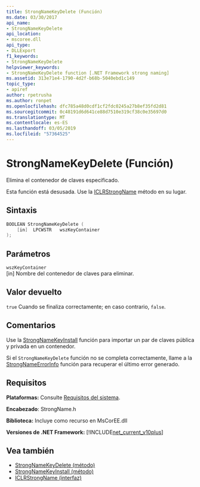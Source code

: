 ```yaml
---
title: StrongNameKeyDelete (Función)
ms.date: 03/30/2017
api_name:
- StrongNameKeyDelete
api_location:
- mscoree.dll
api_type:
- DLLExport
f1_keywords:
- StrongNameKeyDelete
helpviewer_keywords:
- StrongNameKeyDelete function [.NET Framework strong naming]
ms.assetid: 313e71e4-1790-4d2f-b68b-5040ebd1c149
topic_type:
- apiref
author: rpetrusha
ms.author: ronpet
ms.openlocfilehash: dfc785a48d0cdf1cf2fdc0245a27b8ef35fd2d81
ms.sourcegitcommit: 0c48191d6d641ce88d7510e319cf38c0e35697d0
ms.translationtype: MT
ms.contentlocale: es-ES
ms.lasthandoff: 03/05/2019
ms.locfileid: "57364525"
---
```

# <a name="strongnamekeydelete-function"></a>StrongNameKeyDelete (Función)

Elimina el contenedor de claves especificado.

Esta función está desusada. Use la [ICLRStrongName](../hosting/iclrstrongname-strongnamekeydelete-method.md) método en su lugar.

## <a name="syntax"></a>Sintaxis

```cpp
BOOLEAN StrongNameKeyDelete (
    [in]  LPCWSTR   wszKeyContainer
);
```

## <a name="parameters"></a>Parámetros

`wszKeyContainer`\
[in] Nombre del contenedor de claves para eliminar.

## <a name="return-value"></a>Valor devuelto

`true` Cuando se finaliza correctamente; en caso contrario, `false`.

## <a name="remarks"></a>Comentarios

Use la [StrongNameKeyInstall](strongnamekeyinstall-function.md) función para importar un par de claves pública y privada en un contenedor.

Si el `StrongNameKeyDelete` función no se completa correctamente, llame a la [StrongNameErrorInfo](strongnameerrorinfo-function.md) función para recuperar el último error generado.

## <a name="requirements"></a>Requisitos

**Plataformas:** Consulte [Requisitos del sistema](../../../../docs/framework/get-started/system-requirements.md).

**Encabezado**: StrongName.h

**Biblioteca:** Incluye como recurso en MsCorEE.dll

**Versiones de .NET Framework:** [!INCLUDE[net_current_v10plus](../../../../includes/net-current-v10plus-md.md)]

## <a name="see-also"></a>Vea también

- [StrongNameKeyDelete (método)](../hosting/iclrstrongname-strongnamekeydelete-method.md)
- [StrongNameKeyInstall (método)](../hosting/iclrstrongname-strongnamekeyinstall-method.md)
- [ICLRStrongName (interfaz)](../hosting/iclrstrongname-interface.md)